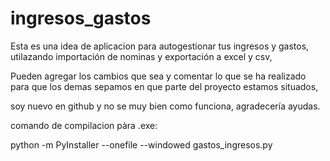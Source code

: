 # ingresos_gastos
Esta es una idea de aplicacion para autogestionar tus ingresos y gastos, utilazando importación de nominas y exportación a excel y csv, 

Pueden agregar los cambios que sea y comentar lo que se ha realizado para que los demas sepamos en que parte del proyecto estamos situados,

soy nuevo en github y no se muy bien como funciona, agradecería ayudas.


comando de compilacion pàra .exe:

python -m PyInstaller --onefile --windowed gastos_ingresos.py
